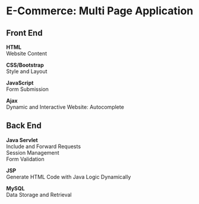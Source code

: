 # E-Commerce: Multi Page Application

## Front End ##
**HTML**\
Website Content

**CSS/Bootstrap**\
Style and Layout

**JavaScript**\
Form Submission

**Ajax**\
Dynamic and Interactive Website: Autocomplete

## Back End ##
**Java Servlet**\
Include and Forward Requests\
Session Management\
Form Validation

**JSP**\
Generate HTML Code with Java Logic Dynamically

**MySQL**\
Data Storage and Retrieval
